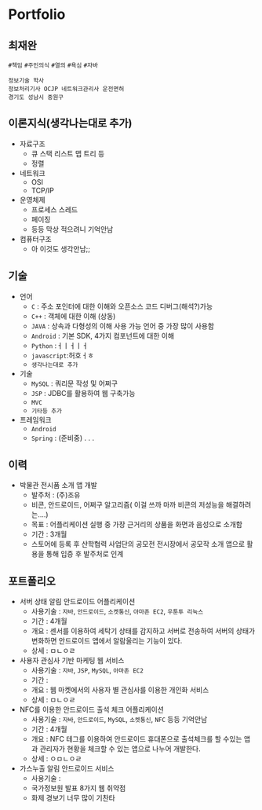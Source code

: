 # Portfolio
## 최재완
`#책임` `#주인의식` `#열의` `#욕심` `#자바`
```
정보기술 학사
정보처리기사 OCJP 네트워크관리사 운전면허
경기도 성남시 중원구
```
## 이론지식(생각나는대로 추가)
* 자료구조
    * 큐 스택 리스트 맵 트리 등
    * 정렬
* 네트워크
    * OSI
    * TCP/IP
* 운영체제
    * 프로세스 스레드
    * 페이징
    * 등등 막상 적으려니 기억안남
* 컴퓨터구조
    * 아 이것도 생각안남;;
## 기술
* 언어
   * `C` : 주소 포인터에 대한 이해와 오픈소스 코드 디버그(해석?)가능
   * `C++` : 객체에 대한 이해 (상동)
   * `JAVA` : 상속과 다형성의 이해 사용 가능 언어 중 가장 많이 사용함
   * `Android` : 기본 SDK, 4가지 컴포넌트에 대한 이해 
   * `Python` :ㅓㅣㅓㅣㅓ
   * `javascript`:허호ㅓㅎ
   * `생각나는대로 추가`
* 기술
   * `MySQL` : 쿼리문 작성 및 어쩌구
   * `JSP` : JDBC를 활용하여 웹 구축가능
   * `MVC`
   * `기타등 추가`
* 프레임워크
   * `Android`
   * `Spring` : (준비중)
    .
    .
    .
## 이력
* 박물관 전시품 소개 앱 개발
    * 발주처 : (주)조유 
    * 비콘, 안드로이드, 어쩌구 알고리즘( 이걸 쓰까 마까 비콘의 저성능을 해결하려는....)
    * 목표 : 어플리케이션 실행 중 가장 근거리의 상품을 화면과 음성으로 소개함
    * 기간 : 3개월
    * 스토어에 등록 후 산학협력 사업단의 공모전 전시장에서 공모작 소개 앱으로 활용을 통해 입증 후 발주처로 인계
## 포트폴리오
* 서버 상태 알림 안드로이드 어플리케이션
    * 사용기술 : `자바`, `안드로이드`, `소켓통신`, `아마존 EC2`, `우툰투 리눅스`
    * 기간 : 4개월
    * 개요 : 센서를 이용하여 세탁기 상태를 감지하고 서버로 전송하여 서버의 상태가 변화하면 안드로이드 앱에서 알람울리는 기능이 있다.
    * 상세 : ㅁㄴㅇㄹ 
* 사용자 관심사 기반 마케팅 웹 서비스
     * 사용기술 : `자바`, `JSP`, `MySQL`, `아마존 EC2`
    * 기간 : 
    * 개요 : 웹 마켓에서의 사용자 별 관심사를 이용한 개인화 서비스
    * 상세 : ㅁㄴㅇㄹ
* NFC를 이용한 안드로이드 출석 체크 어플리케이션
    * 사용기술 : `자바`, `안드로이드`, `MySQL`, `소켓통신`, `NFC` 등등 기억안남
    * 기간 : 4개월
    * 개요 : NFC 테그를 이용하여 안드로이드 휴대폰으로 출석체크를 할 수있는 앱과 관리자가 현황을 체크할 수 있는 앱으로 나누어 개발한다.
    * 상세 : ㅇㅁㄴㅇㄹ
* 가스누출 알림 안드로이드 서비스
    * 사용기술 : 
    * 국가정보원 발표 8가지 웹 취약점
    * 화제 경보기
    너무 많이 기찬타

